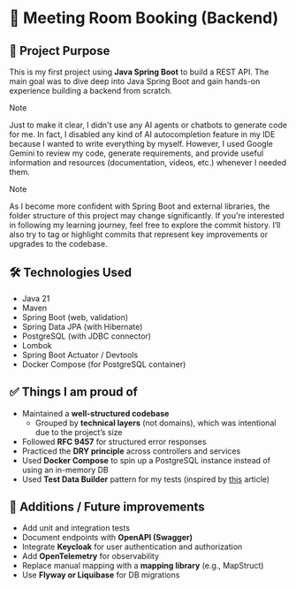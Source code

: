 # 🏢 Meeting Room Booking (Backend)

## 📌 Project Purpose

This is my first project using **Java Spring Boot** to build a REST API. The main goal was to dive deep into Java Spring
Boot and gain hands-on experience building a backend from scratch.

> [!NOTE]
> Just to make it clear, I didn't use any AI agents or chatbots to generate code for me. In fact, I disabled any kind of
> AI autocompletion feature in my IDE because I wanted to write everything by myself. However, I used Google Gemini to
> review my code, generate requirements, and provide useful information and resources (documentation, videos, etc.)
> whenever I needed them.

> [!NOTE]
> As I become more confident with Spring Boot and external libraries, the folder structure of this project may change
> significantly.
> If you're interested in following my learning journey, feel free to explore the commit history.
> I’ll also try to tag or highlight commits that represent key improvements or upgrades to the codebase.

## 🛠️ Technologies Used

* Java 21
* Maven
* Spring Boot (web, validation)
* Spring Data JPA (with Hibernate)
* PostgreSQL (with JDBC connector)
* Lombok
* Spring Boot Actuator / Devtools
* Docker Compose (for PostgreSQL container)

## ✅ Things I am proud of

* Maintained a **well-structured codebase**
    * Grouped by **technical layers** (not domains), which was intentional due to the project’s size
* Followed **RFC 9457** for structured error responses
* Practiced the **DRY principle** across controllers and services
* Used **Docker Compose** to spin up a PostgreSQL instance instead of using an in-memory DB
* Used **Test Data Builder** pattern for my tests (inspired by [this](https://www.arhohuttunen.com/test-data-builders/)
  article)

## 🚧 Additions / Future improvements

* Add unit and integration tests
* Document endpoints with **OpenAPI (Swagger)**
* Integrate **Keycloak** for user authentication and authorization
* Add **OpenTelemetry** for observability
* Replace manual mapping with a **mapping library** (e.g., MapStruct)
* Use **Flyway or Liquibase** for DB migrations